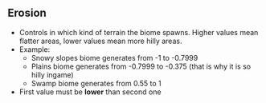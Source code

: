 <html>
<h2>
Erosion
</h2>
<ul>
    <li>Controls in which kind of terrain the biome spawns. Higher values mean flatter areas, lower values mean more hilly areas.</li>
    <li>Example: 
        <ul>
            <li>Snowy slopes biome generates from -1 to -0.7999</li>
            <li>Plains biome generates from -0.7999 to -0.375 (that is why it is so hilly ingame)</li>
            <li>Swamp biome generates from 0.55 to 1</li>
        </ul>
    </li>
    <li>First value must be <b>lower</b> than second one</li>
</ul>
</html>